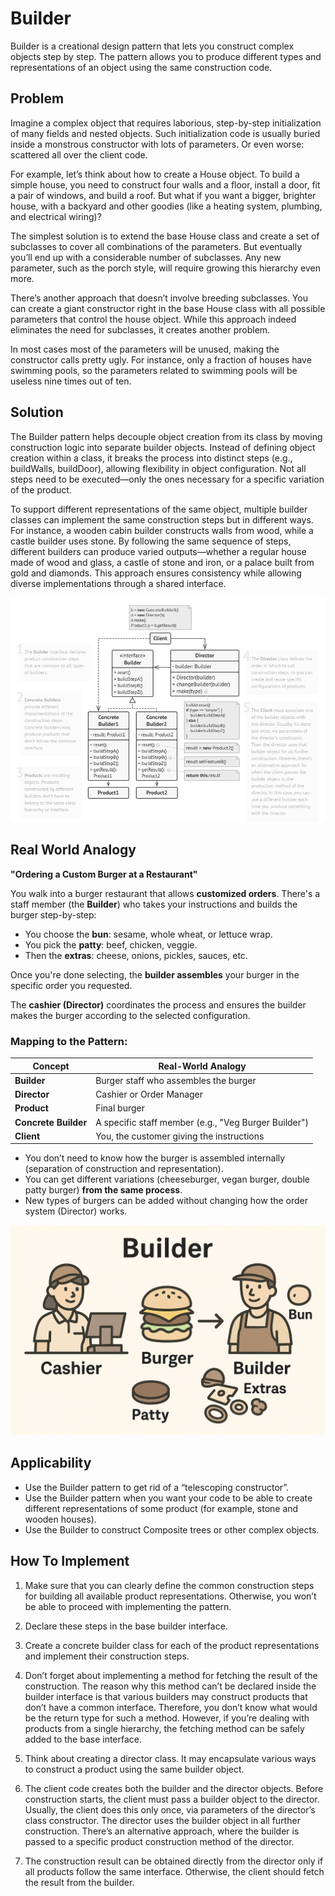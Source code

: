 # Builder
Builder is a creational design pattern that lets you construct complex objects step by step. The pattern allows you to produce different types and representations of an object using the same construction code.

## Problem
Imagine a complex object that requires laborious, step-by-step initialization of many fields and nested objects. Such initialization code is usually buried inside a monstrous constructor with lots of parameters. Or even worse: scattered all over the client code.

For example, let’s think about how to create a House object. To build a simple house, you need to construct four walls and a floor, install a door, fit a pair of windows, and build a roof. But what if you want a bigger, brighter house, with a backyard and other goodies (like a heating system, plumbing, and electrical wiring)?

The simplest solution is to extend the base House class and create a set of subclasses to cover all combinations of the parameters. But eventually you’ll end up with a considerable number of subclasses. Any new parameter, such as the porch style, will require growing this hierarchy even more.

There’s another approach that doesn’t involve breeding subclasses. You can create a giant constructor right in the base House class with all possible parameters that control the house object. While this approach indeed eliminates the need for subclasses, it creates another problem.

In most cases most of the parameters will be unused, making the constructor calls pretty ugly. For instance, only a fraction of houses have swimming pools, so the parameters related to swimming pools will be useless nine times out of ten.

## Solution
The Builder pattern helps decouple object creation from its class by moving construction logic into separate builder objects. Instead of defining object creation within a class, it breaks the process into distinct steps (e.g., buildWalls, buildDoor), allowing flexibility in object configuration. Not all steps need to be executed—only the ones necessary for a specific variation of the product.

To support different representations of the same object, multiple builder classes can implement the same construction steps but in different ways. For instance, a wooden cabin builder constructs walls from wood, while a castle builder uses stone. By following the same sequence of steps, different builders can produce varied outputs—whether a regular house made of wood and glass, a castle of stone and iron, or a palace built from gold and diamonds. This approach ensures consistency while allowing diverse implementations through a shared interface.

![img.png](img.png)

## Real World Analogy

**"Ordering a Custom Burger at a Restaurant"**

You walk into a burger restaurant that allows **customized orders**. There's a staff member (the **Builder**) who takes your instructions and builds the burger step-by-step:

* You choose the **bun**: sesame, whole wheat, or lettuce wrap.
* You pick the **patty**: beef, chicken, veggie.
* Then the **extras**: cheese, onions, pickles, sauces, etc.

Once you're done selecting, the **builder assembles** your burger in the specific order you requested.

The **cashier (Director)** coordinates the process and ensures the builder makes the burger according to the selected configuration.

### **Mapping to the Pattern:**

| Concept              | Real-World Analogy                                   |
| -------------------- | ---------------------------------------------------- |
| **Builder**          | Burger staff who assembles the burger                |
| **Director**         | Cashier or Order Manager                             |
| **Product**          | Final burger                                         |
| **Concrete Builder** | A specific staff member (e.g., "Veg Burger Builder") |
| **Client**           | You, the customer giving the instructions            |



* You don’t need to know how the burger is assembled internally (separation of construction and representation).
* You can get different variations (cheeseburger, vegan burger, double patty burger) **from the same process**.
* New types of burgers can be added without changing how the order system (Director) works.

![img_1.png](img_1.png)

## Applicability
- Use the Builder pattern to get rid of a “telescoping constructor”.
- Use the Builder pattern when you want your code to be able to create different representations of some product (for example, stone and wooden houses).
- Use the Builder to construct Composite trees or other complex objects.

## How To Implement
1. Make sure that you can clearly define the common construction steps for building all available product representations. Otherwise, you won’t be able to proceed with implementing the pattern.

2. Declare these steps in the base builder interface.

3. Create a concrete builder class for each of the product representations and implement their construction steps.

4. Don’t forget about implementing a method for fetching the result of the construction. The reason why this method can’t be declared inside the builder interface is that various builders may construct products that don’t have a common interface. Therefore, you don’t know what would be the return type for such a method. However, if you’re dealing with products from a single hierarchy, the fetching method can be safely added to the base interface.

5. Think about creating a director class. It may encapsulate various ways to construct a product using the same builder object.

6. The client code creates both the builder and the director objects. Before construction starts, the client must pass a builder object to the director. Usually, the client does this only once, via parameters of the director’s class constructor. The director uses the builder object in all further construction. There’s an alternative approach, where the builder is passed to a specific product construction method of the director.

7. The construction result can be obtained directly from the director only if all products follow the same interface. Otherwise, the client should fetch the result from the builder.
